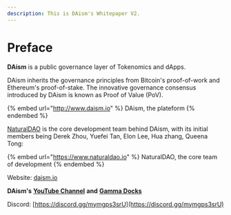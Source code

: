```yaml
---
description: This is DAism's Whitepaper V2.
---
```


# Preface

**DAism** is a public governance layer of Tokenomics and dApps.&#x20;

DAism inherits the governance principles from Bitcoin's proof-of-work and Ethereum's proof-of-stake. The innovative governance consensus introduced by DAism is known as Proof of Value (PoV).

{% embed url="http://www.daism.io" %}
DAism, the plateform
{% endembed %}

[NaturalDAO](https://app.gitbook.com/www.naturaldao.io) is the core development team behind DAism, with its initial members being Derek Zhou, Yuefei Tan, Elon Lee, Hua zhang, Queena Tong:

{% embed url="https://www.naturaldao.io" %}
NaturalDAO, the core team of development
{% endembed %}

Website: [daism.io](https://daism.io)

**DAism's** [**YouTube Channel**](https://www.youtube.com/@daismcore8822) **and** [**Gamma Docks**](https://gamma.app/public/DAism1-An-Exchange-Good-Tokenomics-Needs-cp0hifw89174aw1)

Discord: [https://discord.gg/mymgps3srU](https://discord.gg/mymgps3srU)
